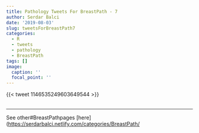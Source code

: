 ```yaml
---
title: Pathology Tweets For BreastPath - 7
author: Serdar Balci
date: '2019-08-03'
slug: tweetsForBreastPath7
categories:
  - R
  - tweets
  - pathology
  - BreastPath
tags: []
image:
  caption: ''
  focal_point: ''
---
```



{{< tweet 1146535249603649544 >}}
<br>
<br>
<hr>


See other#BreastPathpages [here](https://serdarbalci.netlify.com/categories/BreastPath/
